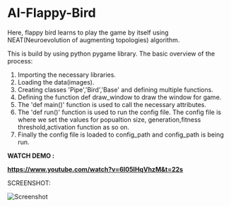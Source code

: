 # AI-Flappy-Bird
Here, flappy bird learns to play the game by itself using NEAT(Neuroevolution of augmenting topologies) algorithm.

This is build by using python pygame library. 
The basic overview of the process:
1. Importing the necessary libraries.
2. Loading the data(images).
3. Creating classes 'Pipe','Bird','Base' and defining multiple functions.
4. Defining the function def draw_window to draw the window for game.
5. The 'def main()' function is used to call the necessary attributes.
6. The 'def run()' function is used to run the config file. The config file is where we set the values
   for popualtion size, generation,fitness threshold,activation function as so on.
7. Finally the config file is loaded to config_path and config_path is being run.

 **WATCH DEMO :**
 
**https://www.youtube.com/watch?v=6I05lHqVhzM&t=22s**

SCREENSHOT:

![Screenshot](https://github.com/asimMahat111/AI-Flappy-BIrd/blob/master/Screenshot%20(6).png)
 


